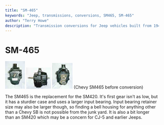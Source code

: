 ```yaml
---
title: "SM-465"
keywords: "Jeep, transmissions, conversions, SM465, SM-465"
author: "Terry Howe"
description: "Transmission conversions for Jeep vehicles built from 1941 until the present including military, CJ, YJ, TJ, and other models."
---
```

# SM-465

[![Chevy SM465 front](../../img/transmission/upgrades/sm465f_.jpg)](../../img/transmission/upgrades/sm465f.jpg) [![Chevy SM465 side](../../img/transmission/upgrades/sm465s_.jpg)](../../img/transmission/upgrades/sm465s.jpg) [![Chevy SM465 back](../../img/transmission/upgrades/sm465b_.jpg)](../../img/transmission/upgrades/sm465b.jpg)
(Chevy SM465 before conversion)

The SM465 is the replacement for the SM420. It's first gear isn't as low, but it has a sturdier case and uses a larger input bearing. Input bearing retainer size may also be larger though, so finding a bell housing for anything other than a Chevy SB is not possible from the junk yard. It is also a bit longer than an SM420 which may be a concern for CJ-5 and earlier Jeeps.